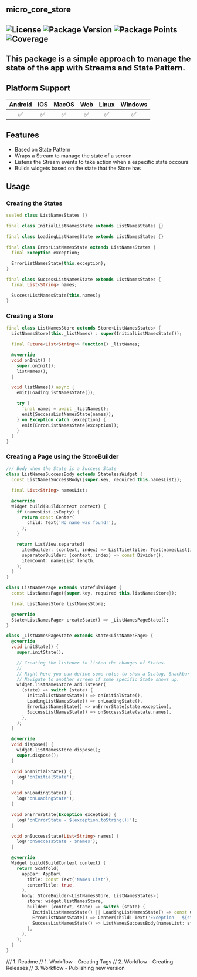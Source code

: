 micro_core_store
-----
![License](https://img.shields.io/github/license/JotaPe-Tecnologia/micro-core-store?logo=apache&logoColor=%23D22128&label=License&labelColor=%23FFFFFF&color=%23D22128)
![Package Version](https://img.shields.io/pub/v/micro_core_store?logo=dart&logoColor=%230175C2&label=Version&labelColor=%23FFFFFF&color=%230175C2)
![Package Points](https://img.shields.io/pub/points/micro_core_store?logo=dart&logoColor=%230175C2&label=Points&labelColor=%23FFFFFF&color=%230175C2)
![Coverage](https://img.shields.io/codecov/c/github/JotaPe-Tecnologia/micro-core-store?logo=codecov&logoColor=%23F01F7A&label=Coverage&labelColor=%23FFFFFF&color=%23F01F7A)
----

This package is a simple approach to manage the state of the app with Streams and State Pattern.
----

## Platform Support

| Android | iOS | MacOS | Web | Linux | Windows |
| :-----: | :-: | :---: | :-: | :---: | :-----: |
|   ✅    | ✅  |  ✅   | ✅  |  ✅   |   ✅    |

## Features

* Based on State Pattern
* Wraps a Stream to manage the state of a screen
* Listens the Stream events to take action when a especific state occours
* Builds widgets based on the state that the Store has

## Usage

### Creating the States

```dart
sealed class ListNamesStates {}

final class InitialListNamesState extends ListNamesStates {}

final class LoadingListNamesState extends ListNamesStates {}

final class ErrorListNamesState extends ListNamesStates {
  final Exception exception;

  ErrorListNamesState(this.exception);
}

final class SuccessListNamesState extends ListNamesStates {
  final List<String> names;

  SuccessListNamesState(this.names);
}
```

### Creating a Store

```dart
final class ListNamesStore extends Store<ListNamesStates> {
  ListNamesStore(this._listNames) : super(InitialListNamesState());

  final Future<List<String>> Function() _listNames;

  @override
  void onInit() {
    super.onInit();
    listNames();
  }

  void listNames() async {
    emit(LoadingListNamesState());

    try {
      final names = await _listNames();
      emit(SuccessListNamesState(names));
    } on Exception catch (exception) {
      emit(ErrorListNamesState(exception));
    }
  }
}
```

### Creating a Page using the StoreBuilder

```dart
/// Body when the State is a Success State
class ListNamesSuccessBody extends StatelessWidget {
  const ListNamesSuccessBody({super.key, required this.namesList});

  final List<String> namesList;

  @override
  Widget build(BuildContext context) {
    if (namesList.isEmpty) {
      return const Center(
        child: Text('No name was found!'),
      );
    }

    return ListView.separated(
      itemBuilder: (context, index) => ListTile(title: Text(namesList[index])),
      separatorBuilder: (context, index) => const Divider(),
      itemCount: namesList.length,
    );
  }
}

class ListNamesPage extends StatefulWidget {
  const ListNamesPage({super.key, required this.listNamesStore});

  final ListNamesStore listNamesStore;

  @override
  State<ListNamesPage> createState() => _ListNamesPageState();
}

class _ListNamesPageState extends State<ListNamesPage> {
  @override
  void initState() {
    super.initState();

    // Creating the listener to listen the changes of States.
    //
    // Right here you can define some rules to show a Dialog, Snackbar or
    // Navigate to another screen if some specific State shows up.
    widget.listNamesStore.addListener(
      (state) => switch (state) {
        InitialListNamesState() => onInitialState(),
        LoadingListNamesState() => onLoadingState(),
        ErrorListNamesState() => onErrorState(state.exception),
        SuccessListNamesState() => onSuccessState(state.names),
      },
    );
  }

  @override
  void dispose() {
    widget.listNamesStore.dispose();
    super.dispose();
  }

  void onInitialState() {
    log('onInitialState');
  }

  void onLoadingState() {
    log('onLoadingState');
  }

  void onErrorState(Exception exception) {
    log('onErrorState - ${exception.toString()}');
  }

  void onSuccessState(List<String> names) {
    log('onSuccessState - $names');
  }

  @override
  Widget build(BuildContext context) {
    return Scaffold(
      appBar: AppBar(
        title: const Text('Names List'),
        centerTitle: true,
      ),
      body: StoreBuilder<ListNamesStore, ListNamesStates>(
        store: widget.listNamesStore,
        builder: (context, state) => switch (state) {
          InitialListNamesState() || LoadingListNamesState() => const Center(child: CircularProgressIndicator()),
          ErrorListNamesState() => Center(child: Text('Exception - ${state.exception.toString()}')),
          SuccessListNamesState() => ListNamesSuccessBody(namesList: state.names),
        },
      ),
    );
  }
}
```

/// 1. Readme
// 1. Workflow - Creating Tags
// 2. Workflow - Creating Releases
// 3. Workflow - Publishing new version